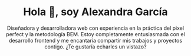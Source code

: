<h1 align="center">Hola 👋, soy Alexandra García</h1>
<P align="center">Diseñadora y desarrolladora web con experiencia en la práctica del pixel perfect y la metodología BEM. Estoy completamente entusiasmada con el desarrollo frontend y me encantaría compartir mis trabajos y proyectos contigo. ¿Te gustaría echarles un vistazo?</P>
